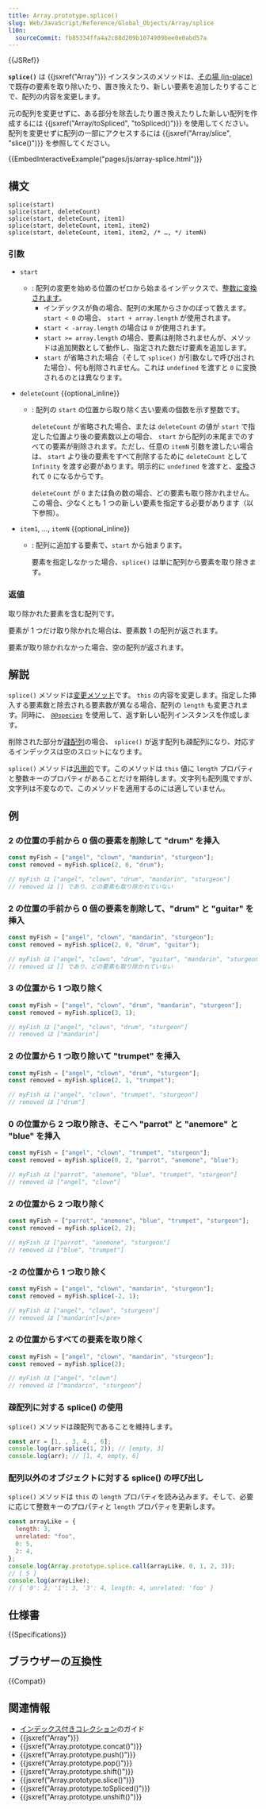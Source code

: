 ```yaml
---
title: Array.prototype.splice()
slug: Web/JavaScript/Reference/Global_Objects/Array/splice
l10n:
  sourceCommit: fb85334ffa4a2c88d209b1074909bee0e0abd57a
---
```


{{JSRef}}

**`splice()`** は {{jsxref("Array")}} インスタンスのメソッドは、[その場 (in-place)](https://ja.wikipedia.org/wiki/In-place%E3%82%A2%E3%83%AB%E3%82%B4%E3%83%AA%E3%82%BA%E3%83%A0) で既存の要素を取り除いたり、置き換えたり、新しい要素を追加したりすることで、配列の内容を変更します。

元の配列を変更せずに、ある部分を除去したり置き換えたりした新しい配列を作成するには {{jsxref("Array/toSpliced", "toSpliced()")}} を使用してください。配列を変更せずに配列の一部にアクセスするには {{jsxref("Array/slice", "slice()")}} を参照してください。

{{EmbedInteractiveExample("pages/js/array-splice.html")}}

## 構文

```js-nolint
splice(start)
splice(start, deleteCount)
splice(start, deleteCount, item1)
splice(start, deleteCount, item1, item2)
splice(start, deleteCount, item1, item2, /* …, */ itemN)
```

### 引数

- `start`

  - : 配列の変更を始める位置のゼロから始まるインデックスで、[整数に変換されます](/ja/docs/Web/JavaScript/Reference/Global_Objects/Number#整数への変換)。
    - インデックスが負の場合、配列の末尾からさかのぼって数えます。 `start < 0` の場合、 `start + array.length` が使用されます。
    - `start < -array.length` の場合は `0` が使用されます。
    - `start >= array.length` の場合、要素は削除されませんが、メソッドは追加関数として動作し、指定された数だけ要素を追加します。
    - `start` が省略された場合（そして `splice()` が引数なしで呼び出された場合）、何も削除されません。これは `undefined` を渡すと `0` に変換されるのとは異なります。

- `deleteCount` {{optional_inline}}

  - : 配列の `start` の位置から取り除く古い要素の個数を示す整数です。

    `deleteCount` が省略された場合、または `deleteCount` の値が `start` で指定した位置より後の要素数以上の場合、 `start` から配列の末尾までのすべての要素が削除されます。ただし、任意の `itemN` 引数を渡したい場合は、 `start` より後の要素をすべて削除するために `deleteCount` として `Infinity` を渡す必要があります。明示的に `undefined` を渡すと、[変換](/ja/docs/Web/JavaScript/Reference/Global_Objects/Number#integer_conversion)されて `0` になるからです。

    `deleteCount` が `0` または負の数の場合、どの要素も取り除かれません。この場合、少なくとも 1 つの新しい要素を指定する必要があります（以下参照）。

- `item1`, …, `itemN` {{optional_inline}}

  - : 配列に追加する要素で、`start` から始まります。

    要素を指定しなかった場合、`splice()` は単に配列から要素を取り除きます。

### 返値

取り除かれた要素を含む配列です。

要素が 1 つだけ取り除かれた場合は、要素数 1 の配列が返されます。

要素が取り除かれなかった場合、空の配列が返されます。

## 解説

`splice()` メソッドは[変更メソッド](/ja/docs/Web/JavaScript/Reference/Global_Objects/Array#コピーメソッドと変更メソッド)です。 `this` の内容を変更します。指定した挿入する要素数と除去される要素数が異なる場合、配列の `length` も変更されます。同時に、 [`@@species`](/ja/docs/Web/JavaScript/Reference/Global_Objects/Array/@@species) を使用して、返す新しい配列インスタンスを作成します。

削除された部分が[疎配列](/ja/docs/Web/JavaScript/Guide/Indexed_collections#sparse_arrays)の場合、 `splice()` が返す配列も疎配列になり、対応するインデックスは空のスロットになります。

`splice()` メソッドは[汎用的](/ja/docs/Web/JavaScript/Reference/Global_Objects/Array#汎用的な配列メソッド)です。このメソッドは `this` 値に `length` プロパティと整数キーのプロパティがあることだけを期待します。文字列も配列風ですが、文字列は不変なので、このメソッドを適用するのには適していません。

## 例

### 2 の位置の手前から 0 個の要素を削除して "drum" を挿入

```js
const myFish = ["angel", "clown", "mandarin", "sturgeon"];
const removed = myFish.splice(2, 0, "drum");

// myFish は ["angel", "clown", "drum", "mandarin", "sturgeon"]
// removed は [] であり、どの要素も取り除かれていない
```

### 2 の位置の手前から 0 個の要素を削除して、"drum" と "guitar" を挿入

```js
const myFish = ["angel", "clown", "mandarin", "sturgeon"];
const removed = myFish.splice(2, 0, "drum", "guitar");

// myFish は ["angel", "clown", "drum", "guitar", "mandarin", "sturgeon"]
// removed は [] であり、どの要素も取り除かれていない
```

### 3 の位置から 1 つ取り除く

```js
const myFish = ["angel", "clown", "drum", "mandarin", "sturgeon"];
const removed = myFish.splice(3, 1);

// myFish は ["angel", "clown", "drum", "sturgeon"]
// removed は ["mandarin"]
```

### 2 の位置から 1 つ取り除いて "trumpet" を挿入

```js
const myFish = ["angel", "clown", "drum", "sturgeon"];
const removed = myFish.splice(2, 1, "trumpet");

// myFish は ["angel", "clown", "trumpet", "sturgeon"]
// removed は ["drum"]
```

### 0 の位置から 2 つ取り除き、そこへ "parrot" と "anemore" と "blue" を挿入

```js
const myFish = ["angel", "clown", "trumpet", "sturgeon"];
const removed = myFish.splice(0, 2, "parrot", "anemone", "blue");

// myFish は ["parrot", "anemone", "blue", "trumpet", "sturgeon"]
// removed は ["angel", "clown"]
```

### 2 の位置から 2 つ取り除く

```js
const myFish = ["parrot", "anemone", "blue", "trumpet", "sturgeon"];
const removed = myFish.splice(2, 2);

// myFish は ["parrot", "anemone", "sturgeon"]
// removed は ["blue", "trumpet"]
```

### -2 の位置から 1 つ取り除く

```js
const myFish = ["angel", "clown", "mandarin", "sturgeon"];
const removed = myFish.splice(-2, 1);

// myFish は ["angel", "clown", "sturgeon"]
// removed は ["mandarin"]</pre>
```

### 2 の位置からすべての要素を取り除く

```js
const myFish = ["angel", "clown", "mandarin", "sturgeon"];
const removed = myFish.splice(2);

// myFish は ["angel", "clown"]
// removed は ["mandarin", "sturgeon"]
```

### 疎配列に対する splice() の使用

`splice()` メソッドは疎配列であることを維持します。

```js
const arr = [1, , 3, 4, , 6];
console.log(arr.splice(1, 2)); // [empty, 3]
console.log(arr); // [1, 4, empty, 6]
```

### 配列以外のオブジェクトに対する splice() の呼び出し

`splice()` メソッドは `this` の `length` プロパティを読み込みます。そして、必要に応じて整数キーのプロパティと `length` プロパティを更新します。

```js
const arrayLike = {
  length: 3,
  unrelated: "foo",
  0: 5,
  2: 4,
};
console.log(Array.prototype.splice.call(arrayLike, 0, 1, 2, 3));
// [ 5 ]
console.log(arrayLike);
// { '0': 2, '1': 3, '3': 4, length: 4, unrelated: 'foo' }
```

## 仕様書

{{Specifications}}

## ブラウザーの互換性

{{Compat}}

## 関連情報

- [インデックス付きコレクション](/ja/docs/Web/JavaScript/Guide/Indexed_collections)のガイド
- {{jsxref("Array")}}
- {{jsxref("Array.prototype.concat()")}}
- {{jsxref("Array.prototype.push()")}}
- {{jsxref("Array.prototype.pop()")}}
- {{jsxref("Array.prototype.shift()")}}
- {{jsxref("Array.prototype.slice()")}}
- {{jsxref("Array.prototype.toSpliced()")}}
- {{jsxref("Array.prototype.unshift()")}}

